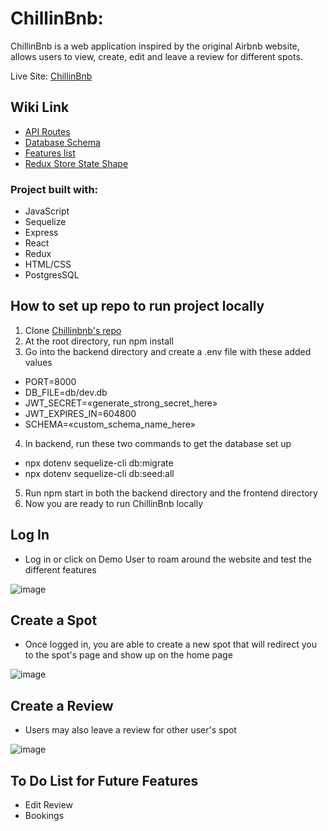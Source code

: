 # ChillinBnb:

ChillinBnb is a web application inspired by the original Airbnb website, allows users to view, create, edit and leave a review for different spots.

Live Site: [ChillinBnb](https://chillin-bnb.onrender.com)

## Wiki Link
- [API Routes](https://github.com/lamtran415/ChillinBnb/wiki/API-Routes)
- [Database Schema](https://github.com/lamtran415/ChillinBnb/wiki/ChillinBnb-Database-Schema)
- [Features list](https://github.com/lamtran415/ChillinBnb/wiki/Features-List)
- [Redux Store State Shape](https://github.com/lamtran415/ChillinBnb/wiki/ChillinBnb-Store-Shape)

### Project built with:
- JavaScript
- Sequelize
- Express
- React
- Redux
- HTML/CSS
- PostgresSQL

## How to set up repo to run project locally
1) Clone [Chillinbnb's repo](https://github.com/lamtran415/ChillinBnb)
2) At the root directory, run npm install
3) Go into the backend directory and create a .env file with these added values
- PORT=8000
- DB_FILE=db/dev.db
- JWT_SECRET=«generate_strong_secret_here»
- JWT_EXPIRES_IN=604800
- SCHEMA=«custom_schema_name_here»
4) In backend, run these two commands to get the database set up
- npx dotenv sequelize-cli db:migrate
- npx dotenv sequelize-cli db:seed:all
5) Run npm start in both the backend directory and the frontend directory
6) Now you are ready to run ChillinBnb locally

## Log In
- Log in or click on Demo User to roam around the website and test the different features

![image](https://user-images.githubusercontent.com/114116854/213938547-89b3392f-d362-4f4c-95a1-6eb1099263b3.png)

## Create a Spot
- Once logged in, you are able to create a new spot that will redirect you to the spot's page and show up on the home page

![image](https://user-images.githubusercontent.com/114116854/213938568-fa168e0f-32ed-4b94-8208-33dc65e8acdf.png)

## Create a Review
- Users may also leave a review for other user's spot

![image](https://user-images.githubusercontent.com/114116854/213938584-0f7aac62-57cd-4983-bc23-79d2f00f1108.png)

## To Do List for Future Features
- Edit Review
- Bookings


